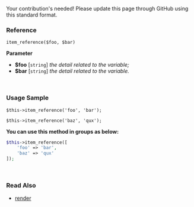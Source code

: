 Your contribution's needed!
Please update this page through GitHub using this standard format.

### Reference
`item_reference($foo, $bar)`

**Parameter**
* **$foo** [`string`] *the detail related to the variable;*
* **$bar** [`string`] *the detail related to the variable.*

&nbsp;

### Usage Sample
`$this->item_reference('foo', 'bar');`

`$this->item_reference('baz', 'qux');`

**You can use this method in groups as below:**
```php
$this->item_reference([
    'foo' => 'bar',
    'baz' => 'qux'
]);
```

&nbsp;

### Read Also
* [render](./render)
